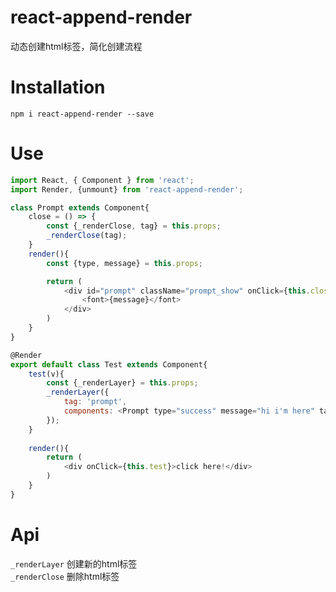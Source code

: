 # react-append-render
动态创建html标签，简化创建流程

# Installation
`npm i react-append-render --save`

# Use
```javascript
import React, { Component } from 'react';
import Render, {unmount} from 'react-append-render';

class Prompt extends Component{
    close = () => {
        const {_renderClose, tag} = this.props;
        _renderClose(tag);
    }
    render(){
        const {type, message} = this.props;

        return (
            <div id="prompt" className="prompt_show" onClick={this.close}>
                <font>{message}</font>
            </div>
        )
    }
}

@Render
export default class Test extends Component{
    test(v){
        const {_renderLayer} = this.props;
        _renderLayer({
            tag: 'prompt',
            components: <Prompt type="success" message="hi i'm here" tag="prompt" />,
        });
    }
    
    render(){
        return (
            <div onClick={this.test}>click here!</div>
        )
    }
}
```

# Api
`_renderLayer` 创建新的html标签  
`_renderClose` 删除html标签
